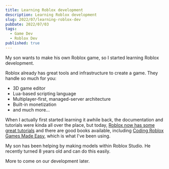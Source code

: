 ```yaml
---
title: Learning Roblox development
description: Learning Roblox development
slug: 2022/07/learning-roblox-dev
pubDate: 2022/07/03
tags:
  - Game Dev
  - Roblox Dev
published: true
---
```


My son wants to make his own Roblox game, so I started learning Roblox development.

Roblox already has great tools and infrastructure to create a game.
They handle so much for you:
* 3D game editor
* Lua-based scripting language
* Multiplayer-first, managed-server architecture
* Built-in monetization
* and much more...

When I actually first started learning it awhile back, the documentation and tutorials were kinda all over the place, but today, [Roblox now has some great tutorials](https://developer.roblox.com/en-us/onboarding) and there are good books available, including [Coding Roblox Games Made Easy](https://www.packtpub.com/product/coding-roblox-games-made-easy/9781800561991), which is what I've been using.

My son has been helping by making models within Roblox Studio. He recently turned 8 years old and can do this easily.

More to come on our development later.
